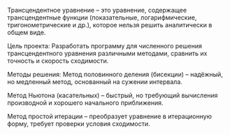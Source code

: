 Трансцендентное уравнение – это уравнение, содержащее трансцендентные функции (показательные, логарифмические, тригонометрические и др.), которое нельзя решить аналитически в общем виде.

Цель проекта:
Разработать программу для численного решения трансцендентного уравнения различными методами, сравнить их точность и скорость сходимости.

Методы решения:
Метод половинного деления (бисекции) – надёжный, но медленный метод, основанный на сужении интервала.

Метод Ньютона (касательных) – быстрый, но требующий вычисления производной и хорошего начального приближения.

Метод простой итерации – преобразует уравнение в итерационную форму, требует проверки условия сходимости.
